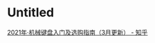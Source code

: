 # Untitled

[2021年·机械键盘入门及选购指南（3月更新） - 知乎](Untitled%2020de4602a3dc470fbcdb1ec848630d95/2021%E5%B9%B4%C2%B7%E6%9C%BA%E6%A2%B0%E9%94%AE%E7%9B%98%E5%85%A5%E9%97%A8%E5%8F%8A%E9%80%89%E8%B4%AD%E6%8C%87%E5%8D%97%EF%BC%883%E6%9C%88%E6%9B%B4%E6%96%B0%EF%BC%89%20-%20%E7%9F%A5%E4%B9%8E%20e5844f33c87545a491b1fcff51e39626.md)